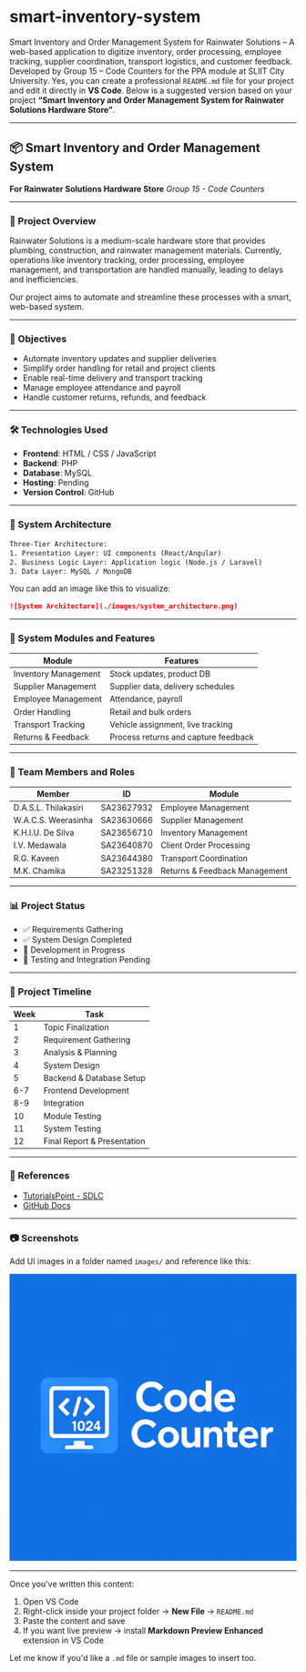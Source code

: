 # smart-inventory-system
Smart Inventory and Order Management System for Rainwater Solutions – A web-based application to digitize inventory, order processing, employee tracking, supplier coordination, transport logistics, and customer feedback. Developed by Group 15 – Code Counters for the PPA module at SLIIT City University.
Yes, you can create a professional `README.md` file for your project and edit it directly in **VS Code**. Below is a suggested version based on your project **“Smart Inventory and Order Management System for Rainwater Solutions Hardware Store”**.

---

## 📦 Smart Inventory and Order Management System

**For Rainwater Solutions Hardware Store**
*Group 15 - Code Counters*

---

### 📘 Project Overview

Rainwater Solutions is a medium-scale hardware store that provides plumbing, construction, and rainwater management materials. Currently, operations like inventory tracking, order processing, employee management, and transportation are handled manually, leading to delays and inefficiencies.

Our project aims to automate and streamline these processes with a smart, web-based system.

---

### 🎯 Objectives

* Automate inventory updates and supplier deliveries
* Simplify order handling for retail and project clients
* Enable real-time delivery and transport tracking
* Manage employee attendance and payroll
* Handle customer returns, refunds, and feedback

---

### 🛠️ Technologies Used

* **Frontend**: HTML / CSS / JavaScript
* **Backend**: PHP
* **Database**: MySQL 
* **Hosting**: Pending
* **Version Control**: GitHub

---

### 🧱 System Architecture

```
Three-Tier Architecture:
1. Presentation Layer: UI components (React/Angular)
2. Business Logic Layer: Application logic (Node.js / Laravel)
3. Data Layer: MySQL / MongoDB
```

You can add an image like this to visualize:

```markdown
![System Architecture](./images/system_architecture.png)
```

---

### 🧩 System Modules and Features

| Module               | Features                             |
| -------------------- | ------------------------------------ |
| Inventory Management | Stock updates, product DB            |
| Supplier Management  | Supplier data, delivery schedules    |
| Employee Management  | Attendance, payroll                  |
| Order Handling       | Retail and bulk orders               |
| Transport Tracking   | Vehicle assignment, live tracking    |
| Returns & Feedback   | Process returns and capture feedback |

---

### 👥 Team Members and Roles

| Member               | ID         | Module                        |
| -------------------- | ---------- | ----------------------------- |
| D.A.S.L. Thilakasiri | SA23627932 | Employee Management           |
| W\.A.C.S. Weerasinha | SA23630666 | Supplier Management           |
| K.H.I.U. De Silva    | SA23656710 | Inventory Management          |
| I.V. Medawala        | SA23640870 | Client Order Processing       |
| R.G. Kaveen          | SA23644380 | Transport Coordination        |
| M.K. Chamika         | SA23251328 | Returns & Feedback Management |

---

### 📊 Project Status

* ✅ Requirements Gathering
* ✅ System Design Completed
* 🚧 Development in Progress
* 🧪 Testing and Integration Pending

---

### 📅 Project Timeline

| Week | Task                        |
| ---- | --------------------------- |
| 1    | Topic Finalization          |
| 2    | Requirement Gathering       |
| 3    | Analysis & Planning         |
| 4    | System Design               |
| 5    | Backend & Database Setup    |
| 6-7  | Frontend Development        |
| 8-9  | Integration                 |
| 10   | Module Testing              |
| 11   | System Testing              |
| 12   | Final Report & Presentation |

---

### 📎 References

* [TutorialsPoint - SDLC](https://www.tutorialspoint.com/software_engineering/software_development_life_cycle.htm)
* [GitHub Docs](https://docs.github.com)

---

### 📷 Screenshots

Add UI images in a folder named `images/` and reference like this:


![Dashboard Preview](images/codecounters.png)


---

Once you've written this content:

1. Open VS Code
2. Right-click inside your project folder → **New File** → `README.md`
3. Paste the content and save
4. If you want live preview → install **Markdown Preview Enhanced** extension in VS Code

Let me know if you'd like a `.md` file or sample images to insert too.
